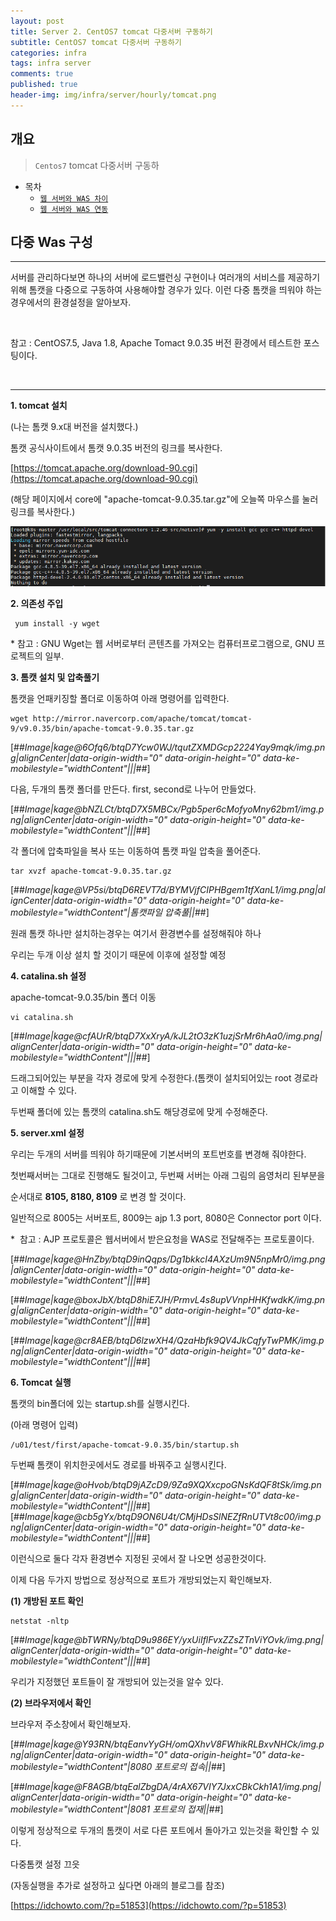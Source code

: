 ```yaml
---
layout: post
title: Server 2. CentOS7 tomcat 다중서버 구동하기
subtitle: CentOS7 tomcat 다중서버 구동하기
categories: infra
tags: infra server
comments: true
published: true
header-img: img/infra/server/hourly/tomcat.png
---
```


## 개요
> `Centos7` tomcat 다중서버 구동하
  
- 목차
	- [`웹 서버와 WAS 차이`](#웹-서버와-wasweb-application-server)
	- [`웹 서버와 WAS 연동`](#웹-서버와-was-연동)
  
## 다중 Was 구성
---
서버를 관리하다보면 하나의 서버에 로드밸런싱 구현이나 여러개의 서비스를 제공하기 위해 톰캣을 다중으로 구동하여 사용해야할 경우가 있다. 
이런 다중 톰캣을 띄워야 하는 경우에서의 환경설정을 알아보자.

<br>





참고 : CentOS7.5, Java 1.8, Apache Tomact 9.0.35 버전 환경에서 테스트한 포스팅이다.

<br>


---

**1\. tomcat 설치**

(나는 톰캣 9.x대 버전을 설치했다.)

톰캣 공식사이트에서 톰캣 9.0.35 버전의 링크를 복사한다.

[https://tomcat.apache.org/download-90.cgi](https://tomcat.apache.org/download-90.cgi)

(해당 페이지에서 core에 "apache-tomcat-9.0.35.tar.gz"에 오늘쪽 마우스를 눌러 링크를 복사한다.)

![그림1](/assets/img/infra/server/tomcatC/2.png)

**2\. 의존성 주입**

```
 yum install -y wget   
```

\* 참고 : GNU Wget는 웹  서버로부터  콘텐츠를  가져오는  컴퓨터프로그램으로, GNU 프로젝트의  일부. 

**3\. 톰캣 설치 및 압축풀기**

톰캣을 언패키징할 폴더로 이동하여 아래 명령어를 입력한다.

```
wget http://mirror.navercorp.com/apache/tomcat/tomcat-9/v9.0.35/bin/apache-tomcat-9.0.35.tar.gz
```

[##_Image|kage@6Ofq6/btqD7Ycw0WJ/tqutZXMDGcp2224Yay9mqk/img.png|alignCenter|data-origin-width="0" data-origin-height="0" data-ke-mobilestyle="widthContent"|||_##]

다음, 두개의 톰캣 폴더를 만든다. first, second로 나누어 만들었다.

[##_Image|kage@bNZLCt/btqD7X5MBCx/Pgb5per6cMofyoMny62bm1/img.png|alignCenter|data-origin-width="0" data-origin-height="0" data-ke-mobilestyle="widthContent"|||_##]

각 폴더에 압축파일을 복사 또는 이동하여 톰캣 파일 압축을 풀어준다.

```
tar xvzf apache-tomcat-9.0.35.tar.gz
```

[##_Image|kage@VP5si/btqD6REVT7d/BYMVjfCIPHBgem1tfXanL1/img.png|alignCenter|data-origin-width="0" data-origin-height="0" data-ke-mobilestyle="widthContent"|톰캣파일 압축풀||_##]

원래 톰캣 하나만 설치하는경우는 여기서 환경변수를 설정해줘야 하나

우리는 두개 이상 설치 할 것이기 때문에 이후에 설정할 예정

**4\. catalina.sh 설정**

apache-tomcat-9.0.35/bin 폴더 이동

```
vi catalina.sh
```

[##_Image|kage@cfAUrR/btqD7XxXryA/kJL2tO3zK1uzjSrMr6hAa0/img.png|alignCenter|data-origin-width="0" data-origin-height="0" data-ke-mobilestyle="widthContent"|||_##]

드래그되어있는 부분을 각자 경로에 맞게 수정한다.(톰캣이 설치되어있는 root 경로라고 이해할 수 있다.

두번째 폴더에 있는 톰캣의 catalina.sh도 해당경로에 맞게 수정해준다.

**5\. server.xml 설정**

우리는 두개의 서버를 띄워야 하기때문에 기본서버의 포트번호를 변경해 줘야한다.

첫번째서버는 그대로 진행해도 될것이고, 두번째 서버는 아래 그림의 음영처리 된부분을

순서대로 **8105, 8180, 8109** 로 변경 할 것이다.

일반적으로 8005는 서버포트, 8009는 ajp 1.3 port, 8080은 Connector port 이다.

\*  참고 : AJP 프로토콜은 웹서버에서 받은요청을 WAS로 전달해주는 프로토콜이다.

[##_Image|kage@HnZby/btqD9inQqps/Dg1bkkcI4AXzUm9N5npMr0/img.png|alignCenter|data-origin-width="0" data-origin-height="0" data-ke-mobilestyle="widthContent"|||_##]

[##_Image|kage@boxJbX/btqD8hiE7JH/PrmvL4s8upVVnpHHKfwdkK/img.png|alignCenter|data-origin-width="0" data-origin-height="0" data-ke-mobilestyle="widthContent"|||_##]

[##_Image|kage@cr8AEB/btqD6lzwXH4/QzaHbfk9QV4JkCqfyTwPMK/img.png|alignCenter|data-origin-width="0" data-origin-height="0" data-ke-mobilestyle="widthContent"|||_##]

**6\. Tomcat 실행**

톰캣의 bin폴더에 있는 startup.sh를 실행시킨다. 

(아래 명령어 입력)

```
/u01/test/first/apache-tomcat-9.0.35/bin/startup.sh
```

두번째 톰캣이 위치한곳에서도 경로를 바꿔주고 실행시킨다.

[##_Image|kage@oHvob/btqD9jAZcD9/9Za9XQXxcpoGNsKdQF8tSk/img.png|alignCenter|data-origin-width="0" data-origin-height="0" data-ke-mobilestyle="widthContent"|||_##][##_Image|kage@cb5gYx/btqD9ON6U4t/CMjHDsSlNEZfRnUTVt8c00/img.png|alignCenter|data-origin-width="0" data-origin-height="0" data-ke-mobilestyle="widthContent"|||_##]

이런식으로 둘다 각자 환경변수 지정된 곳에서 잘 나오면 성공한것이다.

이제 다음 두가지 방법으로 정상적으로 포트가 개방되었는지 확인해보자.

**(1) 개방된 포트 확인**

```
netstat -nltp
```

[##_Image|kage@bTWRNy/btqD9u986EY/yxUiIflFvxZZsZTnViYOvk/img.png|alignCenter|data-origin-width="0" data-origin-height="0" data-ke-mobilestyle="widthContent"|||_##]

우리가 지정했던 포트들이 잘 개방되어 있는것을 알수 있다.

**(2) 브라우저에서 확인**

브라우저 주소창에서 확인해보자.

[##_Image|kage@Y93RN/btqEanvYyGH/omQXhvV8FWhikRLBxvNHCk/img.png|alignCenter|data-origin-width="0" data-origin-height="0" data-ke-mobilestyle="widthContent"|8080 포트로의 접속||_##]

[##_Image|kage@F8AGB/btqEalZbgDA/4rAX67VIY7JxxCBkCkh1A1/img.png|alignCenter|data-origin-width="0" data-origin-height="0" data-ke-mobilestyle="widthContent"|8081 포트로의 접재||_##]

이렇게 정상적으로 두개의 톰캣이 서로 다른 포트에서 돌아가고 있는것을 확인할 수 있다.

다중톰캣 설정 끄읏

(자동실행을 추가로 설정하고 싶다면 아래의 블로그를 참조)

[https://idchowto.com/?p=51853](https://idchowto.com/?p=51853)